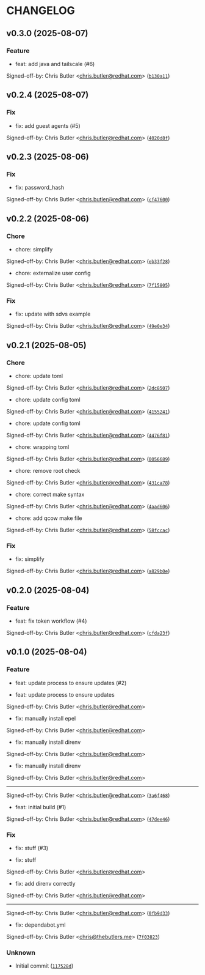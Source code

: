 # CHANGELOG

## v0.3.0 (2025-08-07)

### Feature

* feat: add java and tailscale (#6)

Signed-off-by: Chris Butler &lt;chris.butler@redhat.com&gt; ([`b130a11`](https://github.com/tempest-concorde/rhel-dev-arm/commit/b130a11321a4f2646c36e84cffaebd85e4b1c2c2))

## v0.2.4 (2025-08-07)

### Fix

* fix: add guest agents (#5)

Signed-off-by: Chris Butler &lt;chris.butler@redhat.com&gt; ([`4020d8f`](https://github.com/tempest-concorde/rhel-dev-arm/commit/4020d8fb77c6808bae72fa35bf1ec4de3c60e047))

## v0.2.3 (2025-08-06)

### Fix

* fix: password_hash

Signed-off-by: Chris Butler &lt;chris.butler@redhat.com&gt; ([`cf47600`](https://github.com/tempest-concorde/rhel-dev-arm/commit/cf476000b23a205101c59064d74e708ea40b16d6))

## v0.2.2 (2025-08-06)

### Chore

* chore: simplify

Signed-off-by: Chris Butler &lt;chris.butler@redhat.com&gt; ([`eb33f28`](https://github.com/tempest-concorde/rhel-dev-arm/commit/eb33f28375d662d107ec9457b181b285f8311144))

* chore: externalize user config

Signed-off-by: Chris Butler &lt;chris.butler@redhat.com&gt; ([`7f15805`](https://github.com/tempest-concorde/rhel-dev-arm/commit/7f15805bceabbcf38127ee907713e69599c0ea63))

### Fix

* fix: update with sdvs example

Signed-off-by: Chris Butler &lt;chris.butler@redhat.com&gt; ([`49e0e34`](https://github.com/tempest-concorde/rhel-dev-arm/commit/49e0e347e8b94ec7b2b73f18137d1c5dccedbc8d))

## v0.2.1 (2025-08-05)

### Chore

* chore: update toml

Signed-off-by: Chris Butler &lt;chris.butler@redhat.com&gt; ([`2dc8507`](https://github.com/tempest-concorde/rhel-dev-arm/commit/2dc8507d4f12f9de5a9e4f9bb8e521b68702f432))

* chore: update config toml

Signed-off-by: Chris Butler &lt;chris.butler@redhat.com&gt; ([`4155241`](https://github.com/tempest-concorde/rhel-dev-arm/commit/4155241f673150e90430daf2ddbecabdcd20a3f8))

* chore: update config toml

Signed-off-by: Chris Butler &lt;chris.butler@redhat.com&gt; ([`4476f81`](https://github.com/tempest-concorde/rhel-dev-arm/commit/4476f8185e1bd81749f7823c21dd002d220d45da))

* chore: wrapping toml

Signed-off-by: Chris Butler &lt;chris.butler@redhat.com&gt; ([`0056689`](https://github.com/tempest-concorde/rhel-dev-arm/commit/0056689fd1e880c296d7eda9da3914f2857442b6))

* chore: remove root check

Signed-off-by: Chris Butler &lt;chris.butler@redhat.com&gt; ([`431ca78`](https://github.com/tempest-concorde/rhel-dev-arm/commit/431ca7862ebdeea161cdc7c52ff686abfe9af64d))

* chore: correct make syntax

Signed-off-by: Chris Butler &lt;chris.butler@redhat.com&gt; ([`4aad606`](https://github.com/tempest-concorde/rhel-dev-arm/commit/4aad606523f8411621e9728d437142e6fbc71ea1))

* chore: add qcow make file

Signed-off-by: Chris Butler &lt;chris.butler@redhat.com&gt; ([`58fccac`](https://github.com/tempest-concorde/rhel-dev-arm/commit/58fccacc39f0c97c9c46c0724132599042a18f5e))

### Fix

* fix: simplify

Signed-off-by: Chris Butler &lt;chris.butler@redhat.com&gt; ([`a829b0e`](https://github.com/tempest-concorde/rhel-dev-arm/commit/a829b0eb646b411735b49f1ca252c205f9d4c950))

## v0.2.0 (2025-08-04)

### Feature

* feat: fix token workflow (#4)

Signed-off-by: Chris Butler &lt;chris.butler@redhat.com&gt; ([`cfda23f`](https://github.com/tempest-concorde/rhel-dev-arm/commit/cfda23f09b9f3b01c9762a8cb7b2803bc966df84))

## v0.1.0 (2025-08-04)

### Feature

* feat: update process to ensure updates (#2)

* feat: update process to ensure updates

Signed-off-by: Chris Butler &lt;chris.butler@redhat.com&gt;

* fix: manually install epel

Signed-off-by: Chris Butler &lt;chris.butler@redhat.com&gt;

* fix: manually install direnv

Signed-off-by: Chris Butler &lt;chris.butler@redhat.com&gt;

* fix: manually install direnv

Signed-off-by: Chris Butler &lt;chris.butler@redhat.com&gt;

---------

Signed-off-by: Chris Butler &lt;chris.butler@redhat.com&gt; ([`3a6f468`](https://github.com/tempest-concorde/rhel-dev-arm/commit/3a6f468579b3c74cee2f5b876c6a3926ec59d53f))

* feat: initial build (#1)


Signed-off-by: Chris Butler &lt;chris.butler@redhat.com&gt; ([`47dee46`](https://github.com/tempest-concorde/rhel-dev-arm/commit/47dee465b958d85ed5e86a7e9603322c88b7c117))

### Fix

* fix: stuff (#3)

* fix: stuff

Signed-off-by: Chris Butler &lt;chris.butler@redhat.com&gt;

* fix: add direnv correctly

Signed-off-by: Chris Butler &lt;chris.butler@redhat.com&gt;

---------

Signed-off-by: Chris Butler &lt;chris.butler@redhat.com&gt; ([`0fb9d33`](https://github.com/tempest-concorde/rhel-dev-arm/commit/0fb9d33f14c9b45958869341d46061c5944b5b06))

* fix: dependabot.yml

Signed-off-by: Chris Butler &lt;chris@thebutlers.me&gt; ([`7f03823`](https://github.com/tempest-concorde/rhel-dev-arm/commit/7f038239ada6dc1b9221e3d92b7abfc4178b477e))

### Unknown

* Initial commit ([`117528d`](https://github.com/tempest-concorde/rhel-dev-arm/commit/117528de645d131757eb053c7403fe40949c9d81))
